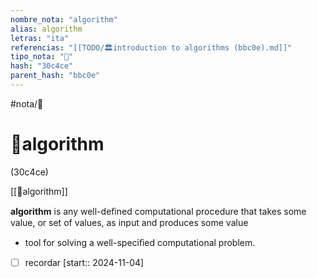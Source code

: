 ```yaml
---
nombre_nota: "algorithm"
alias: algorithm
letras: "ita"
referencias: "[[TODO/🏛️introduction to algorithms (bbc0e).md]]"
tipo_nota: "📑"
hash: "30c4ce"
parent_hash: "bbc0e"
---
```


#nota/📑

# 📑algorithm
<div class="hash">(30c4ce)</div>


[[🔌algorithm]]

 
 __algorithm__ is any well-deﬁned computational procedure that takes
some value, or set of values, as input and produces some value

-  tool for solving a well-speciﬁed computational problem.

- [ ] recordar  [start:: 2024-11-04]

